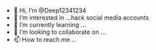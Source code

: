 - 👋 Hi, I’m @Deep12341234
- 👀 I’m interested in ...hack social media accounts
- 🌱 I’m currently learning ...
- 💞️ I’m looking to collaborate on ...
- 📫 How to reach me ...

<!---
Deep12341234/Deep12341234 is a ✨ special ✨ repository because its `README.md` (this file) appears on your GitHub profile.
You can click the Preview link to take a look at your changes.
--->
